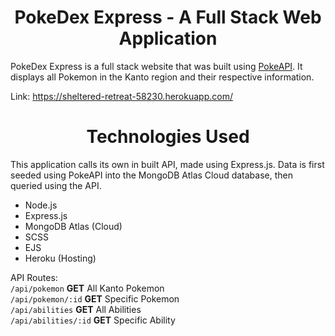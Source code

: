 <h1 align="center">PokeDex Express - A Full Stack Web Application</h1>

PokeDex Express is a full stack website that was built using [PokeAPI](https://pokeapi.co/). It displays all Pokemon in the Kanto region and their respective information.

Link: https://sheltered-retreat-58230.herokuapp.com/

<h1 align="center">Technologies Used</h1>

This application calls its own in built API, made using Express.js. Data is first seeded using PokeAPI into the MongoDB Atlas Cloud database, then queried using the API. 

<ul>
    <li>Node.js</li>
    <li>Express.js</li>
    <li>MongoDB Atlas (Cloud)</li>
    <li>SCSS</li>
    <li>EJS</li>
    <li>Heroku (Hosting)</li>
</ul>

API Routes: <br>
`/api/pokemon`       **GET** All Kanto Pokemon <br>
`/api/pokemon/:id`   **GET** Specific Pokemon <br>
`/api/abilities`     **GET** All Abilities <br>
`/api/abilities/:id` **GET** Specific Ability <br>





